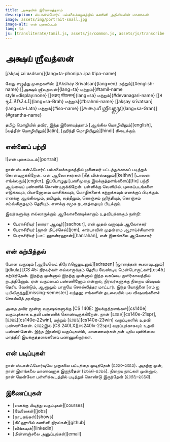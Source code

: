 ```yaml
---
title: அக்ஷயின் இணையத்தளம்
description: ஸ்டான்ஃபோர்ட் பல்கலைக்கழகத்தில் கணினி அறிவியலின் மாணவன்
image: assets/img/portrait-small.jpg
image-alt: என் புகைப்படம்
lang: ta
js: [transliterate/tamil.js, assets/js/common.js, assets/js/transcribe.js]
---
```


# அக்ஷய் ஶ்ரீவத்ஸன்

[/ʌkʂʌj ɕɾiːʋʌdsʌn/]{lang=ta-phonipa .ipa #ipa-name}

வேறு எழுத்து முறைகளில்: [[Akshay Srivatsan]{lang=en} மற்றும்]{#english-name}
[[அக்ஷய் ஶ்ரீவத்ஸன்]{lang=ta} மற்றும்]{#tamil-name style=display:none} [[अक्षय्
श्रीवत्सन्]{lang=sa} மற்றும்]{#devanagari-name} [[𑀅𑀓𑁆𑀱𑀬𑁆
𑀰𑁆𑀭𑀻𑀯𑀢𑁆𑀲𑀦𑁆]{lang=sa-Brah} மற்றும்]{#brahmi-name} [[akṣay
srīvatsan]{lang=sa-Latn} மற்றும்]{#iso-name} [[𑌅𑌕𑍍𑌷𑌯𑍍
𑌶𑍍𑌰𑍀𑌵𑌤𑍍𑌸𑌨𑍍]{lang=sa-Gran}]{#grantha-name}

தமிழ் மொழியில் தவிர, இந்த இணையத்தளம் [ஆங்கில மொழியிலும்][english], [லத்தீன்
மொழியிலும்][latin], [ஹிந்தி மொழியிலும்][hindi] கிடைக்கும்.

<div id="scripts" style="display:none">
<label for="script">**எழுத்து முறையைத் தேர்வு பண்ணுங்கள்:**</label>
<select lang="ta" name="script" id="script">
<!-- Filled from JS -->
</select>
</div>

## என்னைப் பற்றி

![என் புகைப்படம்][portrait]

நான் ஸ்டான்ஃபோர்ட் பல்கலைக்கழகத்தில் முனைவர் பட்டத்துக்காகப் படித்துக்
கொன்டிருக்கிறேன். என் ஆலோசகர்கள் [கீத் வின்ஸ்டீனும்][keithw] [டாஸன்
எங்க்லரும்][engler]. இப்போழுது [பணிமுறை இயக்குத்தளங்களைப்][fix] பற்றி ஆய்வைப்
பண்ணிக் கொண்டிருக்கிறேன். பள்ளிக்கு வெளியில், புகைப்படங்களை எடுக்கவும், பியானோவை
வாசிக்கவும், மொழிகளைக் கற்றுக்கவும் எனக்குப் பிடிக்கும். எனக்கு ஆங்கிலமும்,
தமிழும், லத்தீனும், கொஞ்சம் ஹிந்தியும், கொஞ்சம் சம்ஸ்கிருதமும் தெரியும். எனக்கு
சமூக நடனத்தையும் பிடிக்கும்.

இவர்களுக்கு எல்லாருக்கும் ஆலோசனையுக்காகும் உதவியுக்காகும் நன்றி:

-   பேராசிரியர் [ஸாரா ஆஷுர்][sachour], என் முதல் வருஷம் ஆலோசகர்
-   பேராசிரியர் [ஜான் மிட்ச்செல்][jcm], கார்டாவின் முதன்மை ஆராய்ச்சியாளர்
-   பேராசிரியர் [பாட் ஹான்ரஹான்][hanrahan], என் இளங்கலை ஆலோசகர்

## என் கற்பித்தல்

போன வருஷம் [ஆயேலெட் திரேஃஜெனுடனும்][adrazen] [ஜானத்தன் கூலாவுடனும்][jdkula] [CS
45: நிரலர்கள் எல்லாருக்கும் தெரிய வேண்டிய மென்பொருட்கள்][cs45] கற்பித்தேன்.
இதற்கு முன்னால் இதற்கு முன்னால் இந்த வகப்பை குளிர்காலத்தில் நடத்தினோம். ஏன்
வகுப்பைப் பண்ணினோம் என்றால், நிரலர்களுக்கு நிறைய விஷயம் தெரிய வேன்டும், ஆனாலும்
யாருமே சொல்லித்தர மாட்டார். இந்த யோஜ்னை [எம் ஐ டியிலிருந்து][missing-semester]
வந்தது; எங்களின் தடவையில் பல விஷயங்களைச் சொல்லித் தரகிறது.

அதை தவிர மூன்ரு வருஷங்களுக்கு [CS 140E: இயக்குத்தளங்கள்][cs140e] வகுப்புக்காக
உதவி பண்ணிக் கொண்டிருக்கிறேன். நான் [௨௦௨௧][cs140e-21spr], [௨௦௨௨][cs140e-22win],
மற்றும் [௨௦௨௩][cs140e-23win] வகுப்புகளில் உதவி பண்ணினேன். ௨௦௨௨இல் [CS
240LX][cs240lx-22spr] வகுப்புக்காகவும் உதவி பண்ணினேன். இந்த இரண்டு வகுப்புகளில்,
மானணவர்கள் தன் புதிய யுனிக்ஸை மாத்திரி இயக்குத்தளங்களைப் பண்ணுகிறார்கள்.

## என் படிப்புகள்

நான் ஸ்டான்ஃபோர்டிலே முதுகலை பட்டத்தை முடித்தேன் (௨௦௨௦–௨௦௨௨). அதற்கு முன், நான்
இளங்கலை மாணவனாக இருந்தேன் (௨௦௧௭–௨௦௨௧). நிறைய நாட்கள் முன்னால், நான் மென்லோ
பள்ளிக்கூடத்தில் படித்துக் கொண்டு இருந்தேன் (௨௦௧௩–௨௦௧௭).

## இணைப்புகள்

-   [எனக்கு பிடித்து வகுப்புகள்][courses]
-   [வேலைகள்][jobs]
-   [நாடகங்கள்][shows]
-   [கிட்ஹுபில் கணினி நிரல்கள்][github]
-   [லிங்கடின்][linkedin]
-   [மின்னஞ்சலை அனுப்புங்கள்][email]

<script>
var replacement_words = {
    akshay: 'Akshay',
    sreevadhsan: 'Srivatsan',
    ɕɾiːʋadsan: 'ɕɾiːʋatsan',
    श्रीवत्सऩ्: 'श्रीवत्सन्',
    kanini: 'ganini',
    kaɳini: 'gaɳini',
    sdaanford: 'Stanford',
    menlo: 'Menlo',
    kaardaa: 'Carta',
    kidhub: 'GitHub',
    lingadin: 'LinkedIn',
    aangila: 'Aangila',
    lattheen: 'Latin',
    samsgirudha: 'Samskirutha',
    thamizh: 'Tamil',
    hindhi: 'Hindi',
    piranj: 'French',
    yunigs: 'UNIX',
    'saaraa aashur': 'Sara Achour',
    'taasan englar': 'Dawson Engler',
    'keedh vinsdeen': 'Keith Winstein',
    'jaan midcchel': 'John Mitchell',
    'paad haanrahaan': 'Pat Hanrahan',
    'aayeled thirezen': 'Ayelet Drazen',
    'jaanatthan koolaa': 'Jonathan Kula',
    'em ai ti': 'MIT',
};

setup(
    document.getElementById("scripts"),
    document.getElementById("script"),
    [
        ["தமிழ்", "tamil", "ta", null],
        ["பிராமி", "brahmi", "ta-Brah", mapping.to_brahmi],
        ["தேவநாகரி", "devanagari", "ta-Deva", mapping.to_devanagari],
        ["லத்தீன்", "iso", "ta-Latn", mapping.to_iso],
        ["சர்வதேச", "ipa", "ta-phonipa", mapping.to_ipa],
        ["ஆங்கிலம்", "aangilam", "ta-Latn", mapping.to_english],
    ]
);
</script>
